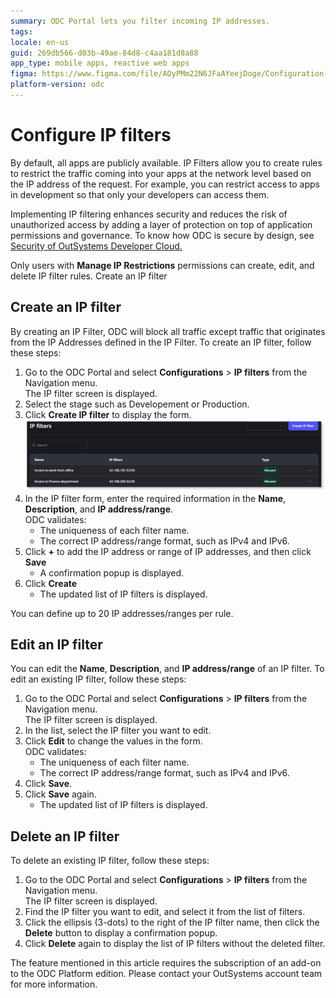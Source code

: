 ```yaml
---
summary: ODC Portal lets you filter incoming IP addresses.
tags:
locale: en-us
guid: 269db566-d03b-49ae-84d8-c4aa181d8a88
app_type: mobile apps, reactive web apps
figma: https://www.figma.com/file/AOyPMm22N6JFaAYeejDoge/Configuration-management?type=design&node-id=3438%3A734&mode=design&t=DiHUqvfiUZQzsSzD-1
platform-version: odc
---
```


# Configure IP filters 

By default, all apps are publicly available. IP Filters allow you to create rules to restrict the traffic coming into your apps at the network level based on the IP address of the request. For example, you can restrict access to apps in development so that only your developers can access them.

Implementing IP filtering enhances security and reduces the risk of unauthorized access by adding a layer of protection on top of application permissions and governance. To know how ODC is secure by design, see [Security of OutSystems Developer Cloud.](../security.md)

Only users with **Manage IP Restrictions** permissions can create, edit, and delete IP filter rules.
Create an IP filter

## Create an IP filter

By creating an IP Filter, ODC will block all traffic except traffic that originates from the IP Addresses defined in the IP Filter. To create an IP filter, follow these steps:

1. Go to the ODC Portal and select **Configurations** > **IP filters** from the Navigation menu.<br/> The IP filter screen is displayed.
1. Select the stage such as Developement or Production.
1. Click **Create IP filter** to display the form.
    ![IP filters](images/ip-filter-odcs.png)
1. In the IP filter form, enter the required information in the **Name**, **Description**, and **IP address/range**.<br/> ODC validates:
    * The uniqueness of each filter name.
    * The correct IP address/range format, such as IPv4 and IPv6.
1. Click **+** to add the IP address or range of IP addresses, and then click **Save**
    * A confirmation popup is displayed.
1. Click **Create** 
    * The updated list of IP filters is displayed.

You can define up to 20 IP addresses/ranges per rule.

## Edit an IP filter

You can edit the **Name**, **Description**, and **IP address/range** of an IP filter. To edit an existing IP filter, follow these steps:

1. Go to the ODC Portal and select **Configurations** > **IP filters** from the Navigation menu.<br/> The IP filter screen is displayed.
1. In the list, select the IP filter you want to edit.
1. Click **Edit** to change the values in the form. <br/> ODC validates:
    * The uniqueness of each filter name.
    * The correct IP address/range format, such as IPv4 and IPv6.
1. Click **Save**.
1. Click **Save** again.
    * The updated list of IP filters is displayed.

## Delete an IP filter

To delete an existing IP filter, follow these steps:

1. Go to the ODC Portal and select **Configurations** > **IP filters** from the Navigation menu.<br/> The IP filter screen is displayed.
1. Find the IP filter you want to edit, and select it from the list of filters.
1. Click the ellipsis (3-dots) to the right of the IP filter name, then click the **Delete** button to display a confirmation popup.
1. Click **Delete** again to display the list of IP filters without the deleted filter.

<div class="info" markdown="1">

The feature mentioned in this article requires the subscription of an add-on to the ODC Platform edition. Please contact your OutSystems account team for more information.

</div>
